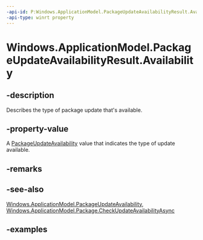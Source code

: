 ```yaml
---
-api-id: P:Windows.ApplicationModel.PackageUpdateAvailabilityResult.Availability
-api-type: winrt property
---
```


<!-- Property syntax.
public PackageUpdateAvailability Availability { get; }
-->

# Windows.ApplicationModel.PackageUpdateAvailabilityResult.Availability

## -description

Describes the type of package update that's available.

## -property-value

A [PackageUpdateAvailability](packageupdateavailability.md) value that indicates the type of update available.

## -remarks

## -see-also

[Windows.ApplicationModel.PackageUpdateAvailability](packageupdateavailability.md), [Windows.ApplicationModel.Package.CheckUpdateAvailabilityAsync](package_checkupdateavailabilityasync_726867427.md)

## -examples

